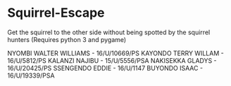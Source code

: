 # Squirrel-Escape
Get the squirrel to the other side without being spotted by the squirrel hunters (Requires python 3 and pygame)

NYOMBI WALTER WILLIAMS - 16/U/10669/PS
KAYONDO TERRY WILLAM - 16/U/5812/PS
KALANZI NAJIBU - 15/U/5556/PSA
NAKISEKKA GLADYS - 16/U/20425/PS
SSENGENDO EDDIE - 16/U/1147
BUYONDO ISAAC - 16/U/19339/PSA
